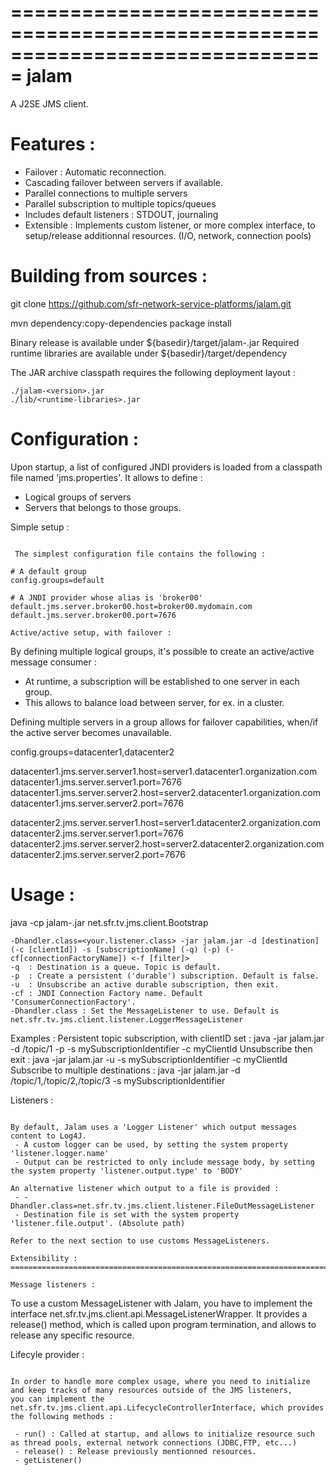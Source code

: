 ===============================================================================
    jalam
===============================================================================

A J2SE JMS client.

Features : 
===============================================================================

 - Failover : Automatic reconnection.
 - Cascading failover between servers if available.
 - Parallel connections to multiple servers
 - Parallel subscription to multiple topics/queues
 - Includes default listeners : STDOUT, journaling
 - Extensible : Implements custom listener, or more complex interface, to setup/release
    additionnal resources. (I/O, network, connection pools)

Building from sources :
===============================================================================

git clone https://github.com/sfr-network-service-platforms/jalam.git

mvn dependency:copy-dependencies package install

Binary release is available under ${basedir}/target/jalam-<version>.jar
Required runtime libraries are available under ${basedir}/target/dependency

The JAR archive classpath requires the following deployment layout :

    ./jalam-<version>.jar
    ./lib/<runtime-libraries>.jar

Configuration :
===============================================================================

Upon startup, a list of configured JNDI providers is loaded from a classpath file named 'jms.properties'.
It allows to define :

 - Logical groups of servers
 - Servers that belongs to those groups.
 
Simple setup :
~~~~~~~~~~~~~~
 
 The simplest configuration file contains the following :

# A default group
config.groups=default

# A JNDI provider whose alias is 'broker00'
default.jms.server.broker00.host=broker00.mydomain.com
default.jms.server.broker00.port=7676

Active/active setup, with failover :
~~~~~~~~~~~~~~~~~~~~~~~~~~~~~~~~~~~~

By defining multiple logical groups, it's possible to create an active/active message consumer :
 - At runtime, a subscription will be established to one server in each group.
 - This allows to balance load between server, for ex. in a cluster.

Defining multiple servers in a group allows for failover capabilities, when/if the active server
becomes unavailable.

config.groups=datacenter1,datacenter2

datacenter1.jms.server.server1.host=server1.datacenter1.organization.com
datacenter1.jms.server.server1.port=7676
datacenter1.jms.server.server2.host=server2.datacenter1.organization.com
datacenter1.jms.server.server2.port=7676

datacenter2.jms.server.server1.host=server1.datacenter2.organization.com
datacenter2.jms.server.server1.port=7676
datacenter2.jms.server.server2.host=server2.datacenter2.organization.com
datacenter2.jms.server.server2.port=7676

	
Usage :
===============================================================================

java -cp jalam-<version>.jar net.sfr.tv.jms.client.Bootstrap <arguments>

    -Dhandler.class=<your.listener.class> -jar jalam.jar -d [destination] (-c [clientId]) -s [subscriptionName] (-q) (-p) (-cf[connectionFactoryName]) <-f [filter]>
    -q  : Destination is a queue. Topic is default.
    -p  : Create a persistent ('durable') subscription. Default is false.
    -u  : Unsubscribe an active durable subscription, then exit.
    -cf : JNDI Connection Factory name. Default 'ConsumerConnectionFactory'.
    -Dhandler.class : Set the MessageListener to use. Default is net.sfr.tv.jms.client.listener.LoggerMessageListener
                
Examples :
    Persistent topic subscription, with clientID set : java -jar jalam.jar -d /topic/1 -p -s mySubscriptionIdentifier -c myClientId
    Unsubscribe then exit : java -jar jalam.jar -u -s mySubscriptionIdentifier -c myClientId
    Subscribe to multiple destinations : java -jar jalam.jar -d /topic/1,/topic/2,/topic/3 -s mySubscriptionIdentifier

Listeners :
~~~~~~~~~~~

By default, Jalam uses a 'Logger Listener' which output messages content to Log4J.
 - A custom logger can be used, by setting the system property 'listener.logger.name'
 - Output can be restricted to only include message body, by setting the system property 'listener.output.type' to 'BODY'

An alternative listener which output to a file is provided :
 - -Dhandler.class=net.sfr.tv.jms.client.listener.FileOutMessageListener
 - Destination file is set with the system property 'listener.file.output'. (Absolute path)

Refer to the next section to use customs MessageListeners.
	
Extensibility :
===============================================================================

Message listeners :
~~~~~~~~~~~~~~~~~~~

To use a custom MessageListener with Jalam, you have to implement the interface net.sfr.tv.jms.client.api.MessageListenerWrapper.
It provides a release() method, which is called upon program termination, and allows to release any specific resource.


Lifecyle provider :
~~~~~~~~~~~~~~~~~~~

In order to handle more complex usage, where you need to initialize and keep tracks of many resources outside of the JMS listeners,
you can implement the net.sfr.tv.jms.client.api.LifecycleControllerInterface, which provides the following methods :

 - run() : Called at startup, and allows to initialize resource such as thread pools, external network connections (JDBC,FTP, etc...)
 - release() : Release previously mentionned resources.
 - getListener()
